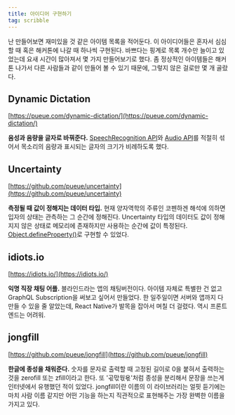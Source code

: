 ```yaml
---
title: 아이디어 구현하기
tag: scribble
---
```


난 만들어보면 재미있을 것 같은 아이템 목록을 적어둔다. 이 아이디어들은 혼자서 심심할 때 혹은 해커톤에 나갈 때 하나씩 구현된다. 바쁘다는 핑계로 목록 개수만 늘이고 있었는데 요새 시간이 많아져서 몇 가지 만들어보기로 했다. 좀 정상적인 아이템들은 해커톤 나가서 다른 사람들과 같이 만들어 볼 수 있기 때문에, 그렇지 않은 걸로만 몇 개 골랐다.

## Dynamic Dictation

[https://pueue.com/dynamic-dictation/](https://pueue.com/dynamic-dictation/)

__음성과 음량을 글자로 바꿔준다.__ [SpeechRecognition API](https://developer.mozilla.org/en-US/docs/Web/API/SpeechRecognition)와 [Audio API](https://developer.mozilla.org/en-US/docs/Web/API/Web_Audio_API)를 적절히 섞어서 목소리의 음량과 표시되는 글자의 크기가 비례하도록 했다.

## Uncertainty

[https://github.com/pueue/uncertainty](https://github.com/pueue/uncertainty)

__측정될 때 값이 정해지는 데이터 타입.__ 현재 양자역학의 주류인 코펜하겐 해석에 의하면 입자의 상태는 관측하는 그 순간에 정해진다. Uncertainty 타입의 데이터도 값이 정해지지 않은 상태로 메모리에 존재하지만 사용하는 순간에 값이 특정된다. [Object.defineProperty()](https://developer.mozilla.org/ko/docs/Web/JavaScript/Reference/Global_Objects/Object/defineProperty)로 구현할 수 있었다.

## idiots.io

[https://idiots.io/](https://idiots.io/)

__익명 직장 채팅 어플.__ 블라인드라는 앱의 채팅버전이다. 아이템 자체로 특별한 건 없고 GraphQL Subscription을 써보고 싶어서 만들었다. 한 일주일이면 서버와 앱까지 다 만들 수 있을 줄 알았는데, React Native가 발목을 잡아서 며칠 더 걸렸다. 역시 프론트엔드는 어려워.

## jongfill

[https://github.com/pueue/jongfill](https://github.com/pueue/jongfill)

__한글에 종성을 채워준다.__ 숫자를 문자로 출력할 때 고정된 길이로 0을 붙혀서 출력하는 것을 zerofill 또는 zfill이라고 한다. 또 '곣맋웏욗'처럼 종성을 분리해서 문장을 쓰는게 인터넷에서 유행했던 적이 있었다. jongfill이란 이름의 이 라이브러리는 얼핏 듣기에는 마치 사람 이름 같지만 어떤 기능을 하는지 직관적으로 표현해주는 가장 완벽한 이름을 가지고 있다.